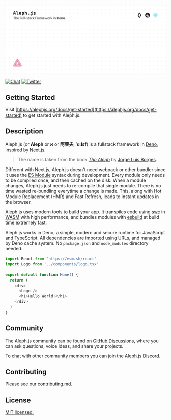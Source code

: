 [![Aleph.js: The Full-stack Framework in Deno.](./design/poster.svg)](https://alephjs.org)

<p>
  <a href="https://discord.gg/pWGdS7sAqD"><img src="https://img.shields.io/discord/775256646821085215?color=%23008181&label=Chat&labelColor=%23111&logo=discord&logoColor=%23aaaaaa" alt="Chat"></a>
  <a href="https://twitter.com/intent/follow?screen_name=alephjs"><img src="https://img.shields.io/twitter/follow/alephjs?style=social" alt="Twitter"></a>
</p>

## Getting Started

Visit [https://alephjs.org/docs/get-started](https://alephjs.org/docs/get-started) to get started with Aleph.js.


## Description

Aleph.js (or **Aleph** or **א** or **阿莱夫**, **ˈɑːlɛf**) is a fullstack framework in [Deno](https://deno.land/), inspired by [Next.js](https://nextjs.org/).

> The name is taken from the book [_The Aleph_]( http://phinnweb.org/links/literature/borges/aleph.html)
 by [Jorge Luis Borges](http://phinnweb.org/links/literature/borges/aleph.html).

Different with Next.js, Aleph.js doesn't need webpack or other bundler since it uses the [ES Module](https://developer.mozilla.org/en-US/docs/Web/JavaScript/Guide/Modules) syntax during development. Every module only needs to be compiled once, and then cached on the disk. When a module changes, Aleph.js just needs to re-compile that single module. There is no time wasted re-bundling everytime a change is made. This, along with Hot Module Replacement (HMR) and Fast Refresh, leads to instant updates in the browser.

Aleph.js uses modern tools to build your app. It transpiles code using [swc](https://swc.rs/) in [WASM](https://webassembly.org/) with high performance, and bundles modules with [esbuild](https://github.com/evanw/esbuild) at build time extremely fast.

Aleph.js works in Deno, a simple, modern and secure runtime for JavaScript and TypeScript. All dependencies are imported using URLs, and managed by Deno cache system. No `package.json` and `node_modules` directory needed.

```ts
import React from 'https://esm.sh/react'
import Logo from '../components/logo.tsx'

export default function Home() {
  return (
    <div>
      <Logo />
      <h1>Hello World!</h1>
    </div>
  )
}
```

## Community

The Aleph.js community can be found on [GitHub Discussions](https://github.com/alephjs/aleph.js/discussions), where you can ask questions, voice ideas, and share your projects.

To chat with other community members you can join the Aleph.js [Discord](https://discord.com/invite/pWGdS7sAqD).

## Contributing

Please see our [contributing.md](https://github.com/alephjs/aleph.js/blob/master/CONTRIBUTING.md).

## License

[MIT licensed.](https://github.com/alephjs/aleph.js/blob/master/LICENSE)
